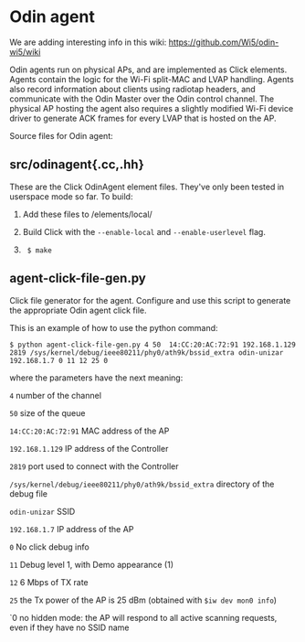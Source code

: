 Odin agent
=========

We are adding interesting info in this wiki: https://github.com/Wi5/odin-wi5/wiki

Odin agents run on physical APs, and are implemented as Click elements. Agents contain the logic for the Wi-Fi split-MAC and LVAP handling. Agents also record information about clients using radiotap headers, and communicate with the Odin Master over the Odin control channel. The physical AP hosting the agent also requires a slightly modified Wi-Fi device driver to generate ACK frames for every LVAP that is hosted on the AP.


Source files for Odin agent:

src/odinagent{.cc,.hh}
-----------------

These are the Click OdinAgent element files. They've only been
tested in userspace mode so far. To build:

1. Add these files to <click>/elements/local/

2. Build Click with the `--enable-local` and `--enable-userlevel` flag.

3. ``` $ make```

agent-click-file-gen.py
-----------------------

Click file generator for the agent. Configure and use this script
to generate the appropriate Odin agent click file.

This is an example of how to use the python command:

    $ python agent-click-file-gen.py 4 50  14:CC:20:AC:72:91 192.168.1.129 2819 /sys/kernel/debug/ieee80211/phy0/ath9k/bssid_extra odin-unizar 192.168.1.7 0 11 12 25 0

where the parameters have the next meaning:

`4`			number of the channel

`50`			size of the queue

`14:CC:20:AC:72:91`	MAC address of the AP

`192.168.1.129`		IP address of the Controller

`2819`			port used to connect with the Controller

`/sys/kernel/debug/ieee80211/phy0/ath9k/bssid_extra`	directory of the debug file

`odin-unizar`		SSID

`192.168.1.7`		IP address of the AP

`0`			No click debug info

`11`			Debug level 1, with Demo appearance (1)

`12`			6 Mbps of TX rate

`25`            the Tx power of the AP is 25 dBm (obtained with `$iw dev mon0 info`)

`0              no hidden mode: the AP will respond to all active scanning requests, even if they have no SSID name
